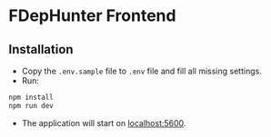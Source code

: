 # FDepHunter Frontend

## Installation

- Copy the `.env.sample` file to `.env` file and fill all missing settings.
- Run:
```bash
npm install
npm run dev
```
- The application will start on [localhost:5600](http://localhost:5600/).
